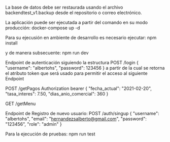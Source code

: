 La base de datos debe ser restaurada usando el archivo backendtest_v1.backup desde el repositorio o correo electrónico.

La aplicación puede ser ejecutada a partir del comando en su modo producción:
docker-compose up -d

Para su ejecusión en ambiente de desarrollo es necesario ejecutar:
npm install

y de manera subsecuente:
npm run dev

Endpoint de autenticación siguiendo la estructura 
POST /login
{
    "username": "albertohs",
    "password": 123456
}
a partir de la cual se retorna el atributo token que será usado para permitir el acceso al siguiente Endpoint

POST /getPagos 
Authorization bearer
{
    "fecha_actual": "2021-02-20",
    "tasa_interes": 7.50,
    "dias_anio_comercial": 360
}

GET /getMenu


Endpoint de Registro de nuevo usuario:
POST /auth/singup
{
    "username": "albertohs",
    "email": "hernandezsalberto@gmail.com",
    "password": "123456",
    "role": "admin"
}

Para la ejecución de pruebas:
npm run test